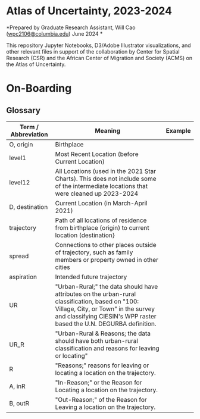# Atlas of Uncertainty, 2023-2024
*Prepared by Graduate Research Assistant, Will Cao (wpc2106@columbia.edu) June 2024 *

This repository Jupyter Notebooks, D3/Adobe Illustrator visualizations, and other relevant files in support of the collaboration by Center for Spatial Research (CSR) and the African Center of Migration and Society (ACMS) on the Atlas of Uncertainty.

# On-Boarding
## Glossary
Term / Abbreviation | Meaning | Example
--- | --- | ---
O, origin    | Birthplace  |
level1    | Most Recent Location (before Current Location) |
level12   | All Locations (used in the 2021 Star Charts). This does not include some of the intermediate locations that were cleaned up 2023-2024 |
D, destination | Current Location (in March-April 2021) |
trajectory | Path of all locations of residence from birthplace (origin) to current location (destination} |
spread | Connections to other places outside of trajectory, such as family members or property owned in other cities |
aspiration | Intended future trajectory |
UR        | "Urban-Rural;" the data should have attributes on the urban-rural classification, based on "100: Village, City, or Town" in the survey and classifying CIESIN's WPP raster based the U.N. DEGURBA definition.  |
UR_R      | "Urban-Rural & Reasons; the data should have both urban-rural classification and reasons for leaving or locating" |
R         | "Reasons;" reasons for leaving or locating a location on the trajectory.
A, inR    | "In-Reason;" or the Reason for Locating a location on the trajectory. |
B, outR   | "Out-Reason;" of the Reason for Leaving a location on the trajectory. |


